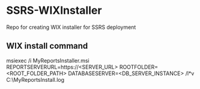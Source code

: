 # SSRS-WIXInstaller
Repo for creating WIX installer for SSRS deployment 

## WIX install command

msiexec /i MyReportsInstaller.msi REPORTSERVERURL=https://<SERVER_URL> ROOTFOLDER=<ROOT_FOLDER_PATH> DATABASESERVER=<DB_SERVER_INSTANCE> /l*v C:\MyReportsInstall.log
